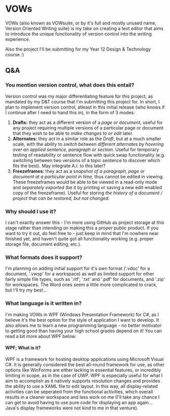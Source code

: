 # VOWs
VOWs (also known as VOWsuite, or by it's full and mostly unused name, Version Oriented Writing suite) is my take on creating a text editor that aims to introduce the unique functionality of version control into the writing experience.

Also the project I'll be submitting for my Year 12 Design & Technology course :)

## Q&A
### You mention version control, what does this entail?
Version control was my major differentiating feature for this project, as mandated by my D&T course that I'm submitting this project for. In short, I plan to implement version control, atleast in this initial release (who knows if I continue after I need to hand this in), in the form of 3 modes:
1. **Drafts:** they act as a different version of a *page or document*, useful for any project requiring multiple versions of a particular page or document that they wish to be able to *make changes to or edit* later.
2. **Alternates:** they act in a similar role as the *Draft*, but at a much smaller scale, with the ability to *switch between different alternates by hovering over an applied sentence, paragraph or section*. Useful for temporary testing of readability or sentence flow with quick swap functionality (e.g. switching between two versions of a topic sentence to discover which fits the best). May integrate A.I. to this later?
3. **Freezeframes:** they act as a *snapshot of a paragraph, page or document at a particular point in time*, thus cannot be edited in viewing. These freezeframes would be able to be viewed in a read-only mode and *separately exported* (be it by printing or saving a new edit-enabled copy of the freezeframe). Useful for storing *the history of a document / project* that *can be restored, but not changed*.
### Why should I use it?
I can't exactly answer this - I'm more using GitHub as project storage at this stage rather than intending on making this a proper public product. If you want to try it out, do feel free to - just keep in mind that I'm nowhere near finished yet, and haven't quite got all functionality working (e.g. proper storage file, document editing, etc.).
### What formats does it support?
I'm planning on adding initial support for it's own format ('.vdoc' for a document, '.vwsp' for a workspace) as well as limited support for other fairly simple file types, such as '.rtf', '.txt' and '.pdf' for documents, and '.zip' for workspaces. The Word ones seem a little more complicated to crack, but I'll try my best...
### What language is it written in?
I'm making VOWs in WPF (Windows Presentation Framework) for C#, as I believe it's the best option for the style of application I want to develop. It also allows me to learn a new programming language - no better motivator to getting good than having your high school grades depend on it! You can read a bit more about WPF below:
#### WPF; What is it?
WPF is a framework for hosting desktop applications using Microsoft Visual C#. It is generally considered the best all-round framework for use, as other options like WinForms are either lacking in essential features, or incredibly limiting in scope, as in the case of UWP. WPF is especially useful for what I aim to accomplish as it natively supports resolution changes and provides the ability to use a XAML file to edit layout. In this way, all display-related activities can be seperated from the functional activities, which overall results in a cleaner workspace and less work on me (I'll take any chance I can get to avoid having to use pure code for displaying an app again... Java's display frameworks were not kind to me in that venture).
